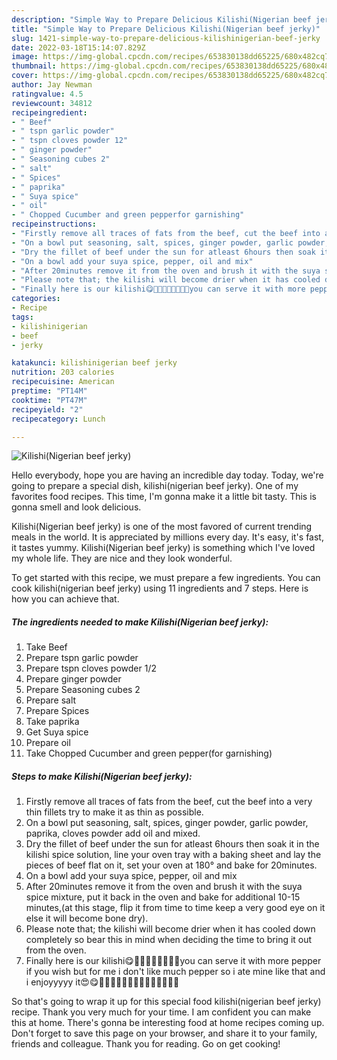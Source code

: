 ```yaml
---
description: "Simple Way to Prepare Delicious Kilishi(Nigerian beef jerky)"
title: "Simple Way to Prepare Delicious Kilishi(Nigerian beef jerky)"
slug: 1421-simple-way-to-prepare-delicious-kilishinigerian-beef-jerky
date: 2022-03-18T15:14:07.829Z
image: https://img-global.cpcdn.com/recipes/653830138dd65225/680x482cq70/kilishinigerian-beef-jerky-recipe-main-photo.jpg
thumbnail: https://img-global.cpcdn.com/recipes/653830138dd65225/680x482cq70/kilishinigerian-beef-jerky-recipe-main-photo.jpg
cover: https://img-global.cpcdn.com/recipes/653830138dd65225/680x482cq70/kilishinigerian-beef-jerky-recipe-main-photo.jpg
author: Jay Newman
ratingvalue: 4.5
reviewcount: 34812
recipeingredient:
- " Beef"
- " tspn garlic powder"
- " tspn cloves powder 12"
- " ginger powder"
- " Seasoning cubes 2"
- " salt"
- " Spices"
- " paprika"
- " Suya spice"
- " oil"
- " Chopped Cucumber and green pepperfor garnishing"
recipeinstructions:
- "Firstly remove all traces of fats from the beef, cut the beef into a very thin fillets try to make it as thin as possible."
- "On a bowl put seasoning, salt, spices, ginger powder, garlic powder, paprika, cloves powder add oil and mixed."
- "Dry the fillet of beef under the sun for atleast 6hours then soak it in the kilishi spice solution, line your oven tray with a baking sheet and lay the pieces of beef flat on it, set your oven at 180° and bake for 20minutes."
- "On a bowl add your suya spice, pepper, oil and mix"
- "After 20minutes remove it from the oven and brush it with the suya spice mixture, put it back in the oven and bake for additional 10-15 minutes,(at this stage, flip it from time to time keep a very good eye on it else it will become bone dry)."
- "Please note that; the kilishi will become drier when it has cooled down completely so bear this in mind when deciding the time to bring it out from the oven."
- "Finally here is our kilishi😋💃🏻💃🏻💃🏻💃🏻you can serve it with more pepper if you wish but for me i don&#39;t like much pepper so i ate mine like that and i enjoyyyyy it😍😋💃🏻💃🏻💃🏻💃🏻💃🏻💃🏻💃🏻"
categories:
- Recipe
tags:
- kilishinigerian
- beef
- jerky

katakunci: kilishinigerian beef jerky 
nutrition: 203 calories
recipecuisine: American
preptime: "PT14M"
cooktime: "PT47M"
recipeyield: "2"
recipecategory: Lunch

---
```



![Kilishi(Nigerian beef jerky)](https://img-global.cpcdn.com/recipes/653830138dd65225/680x482cq70/kilishinigerian-beef-jerky-recipe-main-photo.jpg)

Hello everybody, hope you are having an incredible day today. Today, we're going to prepare a special dish, kilishi(nigerian beef jerky). One of my favorites food recipes. This time, I'm gonna make it a little bit tasty. This is gonna smell and look delicious.

Kilishi(Nigerian beef jerky) is one of the most favored of current trending meals in the world. It is appreciated by millions every day. It's easy, it's fast, it tastes yummy. Kilishi(Nigerian beef jerky) is something which I've loved my whole life. They are nice and they look wonderful.




To get started with this recipe, we must prepare a few ingredients. You can cook kilishi(nigerian beef jerky) using 11 ingredients and 7 steps. Here is how you can achieve that.

<!--inarticleads1-->

##### The ingredients needed to make Kilishi(Nigerian beef jerky):

1. Take  Beef
1. Prepare  tspn garlic powder
1. Prepare  tspn cloves powder 1/2
1. Prepare  ginger powder
1. Prepare  Seasoning cubes 2
1. Prepare  salt
1. Prepare  Spices
1. Take  paprika
1. Get  Suya spice
1. Prepare  oil
1. Take  Chopped Cucumber and green pepper(for garnishing)




<!--inarticleads2-->

##### Steps to make Kilishi(Nigerian beef jerky):

1. Firstly remove all traces of fats from the beef, cut the beef into a very thin fillets try to make it as thin as possible.
1. On a bowl put seasoning, salt, spices, ginger powder, garlic powder, paprika, cloves powder add oil and mixed.
1. Dry the fillet of beef under the sun for atleast 6hours then soak it in the kilishi spice solution, line your oven tray with a baking sheet and lay the pieces of beef flat on it, set your oven at 180° and bake for 20minutes.
1. On a bowl add your suya spice, pepper, oil and mix
1. After 20minutes remove it from the oven and brush it with the suya spice mixture, put it back in the oven and bake for additional 10-15 minutes,(at this stage, flip it from time to time keep a very good eye on it else it will become bone dry).
1. Please note that; the kilishi will become drier when it has cooled down completely so bear this in mind when deciding the time to bring it out from the oven.
1. Finally here is our kilishi😋💃🏻💃🏻💃🏻💃🏻you can serve it with more pepper if you wish but for me i don&#39;t like much pepper so i ate mine like that and i enjoyyyyy it😍😋💃🏻💃🏻💃🏻💃🏻💃🏻💃🏻💃🏻




So that's going to wrap it up for this special food kilishi(nigerian beef jerky) recipe. Thank you very much for your time. I am confident you can make this at home. There's gonna be interesting food at home recipes coming up. Don't forget to save this page on your browser, and share it to your family, friends and colleague. Thank you for reading. Go on get cooking!
